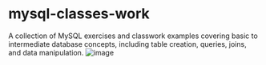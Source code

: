 # mysql-classes-work
A collection of MySQL exercises and classwork examples covering basic to intermediate database concepts, including table creation, queries, joins, and data manipulation.
![image](https://github.com/user-attachments/assets/d29a40d0-61be-4c8d-9d4e-68ab38546bfa)
